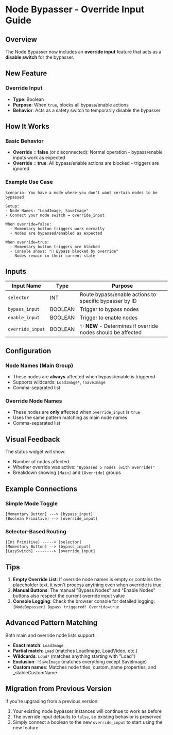 # Node Bypasser - Override Input Guide

## Overview
The Node Bypasser now includes an **override input** feature that acts as a **disable switch** for the bypasser.

## New Feature

### Override Input
- **Type**: Boolean
- **Purpose**: When `true`, blocks all bypass/enable actions
- **Behavior**: Acts as a safety switch to temporarily disable the bypasser

## How It Works

### Basic Behavior
- **Override = false** (or disconnected): Normal operation - bypass/enable inputs work as expected
- **Override = true**: All bypass/enable actions are blocked - triggers are ignored

### Example Use Case
```
Scenario: You have a mode where you don't want certain nodes to be bypassed

Setup:
- Node Names: "LoadImage, SaveImage"
- Connect your mode switch → override_input

When override=false:
  - Momentary button triggers work normally
  - Nodes are bypassed/enabled as expected
  
When override=true:
  - Momentary button triggers are blocked
  - Console shows: "🚫 Bypass blocked by override"
  - Nodes remain in their current state
```

## Inputs

| Input Name | Type | Purpose |
|------------|------|---------|
| `selector` | INT | Route bypass/enable actions to specific bypasser by ID |
| `bypass_input` | BOOLEAN | Trigger to bypass nodes |
| `enable_input` | BOOLEAN | Trigger to enable nodes |
| `override_input` | BOOLEAN | ✨ **NEW** - Determines if override nodes should be affected |

## Configuration

### Node Names (Main Group)
- These nodes are **always** affected when bypass/enable is triggered
- Supports wildcards: `LoadImage*`, `!SaveImage`
- Comma-separated list

### Override Node Names
- These nodes are **only** affected when `override_input` is `true`
- Uses the same pattern matching as main node names
- Comma-separated list

## Visual Feedback

The status widget will show:
- Number of nodes affected
- Whether override was active: `"Bypassed 5 nodes (with override)"`
- Breakdown showing `[Main]` and `[Override]` groups

## Example Connections

### Simple Mode Toggle
```
[Momentary Button] ---> [bypass_input]
[Boolean Primitive] --> [override_input]
```

### Selector-Based Routing
```
[Int Primitive] -----> [selector]
[Momentary Button] --> [bypass_input]
[LazySwitch] --------> [override_input]
```

## Tips

1. **Empty Override List**: If override node names is empty or contains the placeholder text, it won't process anything even when override is true
2. **Manual Buttons**: The manual "Bypass Nodes" and "Enable Nodes" buttons also respect the current override input value
3. **Console Logging**: Check the browser console for detailed logging: `[NodeBypasser] Bypass triggered! Override=true`

## Advanced Pattern Matching

Both main and override node lists support:
- **Exact match**: `LoadImage`
- **Partial match**: `Load` (matches LoadImage, LoadVideo, etc.)
- **Wildcards**: `Load*` (matches anything starting with "Load")
- **Exclusion**: `!SaveImage` (matches everything except SaveImage)
- **Custom names**: Matches node titles, custom_name properties, and _stableCustomName

## Migration from Previous Version

If you're upgrading from a previous version:
1. Your existing node bypasser instances will continue to work as before
2. The override input defaults to `false`, so existing behavior is preserved
3. Simply connect a boolean to the new `override_input` to start using the new feature

